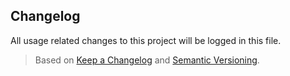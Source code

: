 ## Changelog
All usage related changes to this project will be logged in this file.

> Based on [Keep a Changelog](https://keepachangelog.com) and [Semantic Versioning](https://semver.org).

